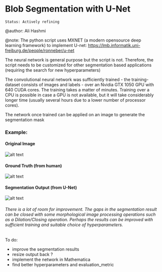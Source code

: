 # Blob Segmentation with U-Net

`Status: Actively refining`

@author: Ali Hashmi

@note: The python script uses MXNET (a modern opensource deep learning framework) to implement U-net: https://lmb.informatik.uni-freiburg.de/people/ronneber/u-net

The neural network is general purpose but the script is not. Therefore, the script needs to be customized for other segmentation 
based applications (requiring the search for  new hyperparameters)

The convolutional neural network was sufficiently trained - the training-dataset consists of images and labels - over an Nvidia GTX 1050 GPU with 640 CUDA cores. The training takes a matter of minutes. Training over a CPU is possible in case a GPU is not available, but it will take considerably longer time (usually several hours due to a lower number of processor cores).

The network once trained can be applied on an image to generate the segmentation mask

### Example:

#### Original Image

![alt text](https://github.com/alihashmiii/blobsegmentation/blob/master/for%20readme/image300.png)




#### Ground Truth (from human)

![alt text](https://github.com/alihashmiii/blobsegmentation/blob/master/for%20readme/Mask300.png)



#### Segmentation Output (from U-Net)

![alt text](https://github.com/alihashmiii/blobsegmentation/blob/master/for%20readme/segmentationOutput.png)



###### There is a lot of room for improvement. The gaps in the segmentation result can be closed with some morphological image processing operations such as a Dilation/Closing operation. Perhaps the results can be improved with sufficient training and suitable choice of hyperparameters.

To do:
- improve the segmentation results
- resize output back ?
- implement the network in Mathematica
- find better hyperparameters and evaluation_metric
